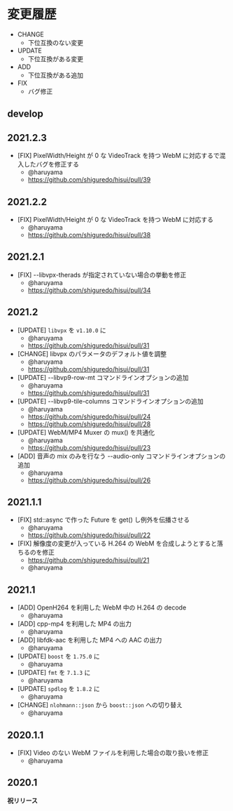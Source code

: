 # 変更履歴

- CHANGE
    - 下位互換のない変更
- UPDATE
    - 下位互換がある変更
- ADD
    - 下位互換がある追加
- FIX
    - バグ修正

## develop

## 2021.2.3

- [FIX] PixelWidth/Height が 0 な VideoTrack を持つ WebM に対応するで混入したバグを修正する
    - @haruyama
    - https://github.com/shiguredo/hisui/pull/39

## 2021.2.2

- [FIX] PixelWidth/Height が 0 な VideoTrack を持つ WebM に対応する
    - @haruyama
    - https://github.com/shiguredo/hisui/pull/38

## 2021.2.1

- [FIX] --libvpx-therads が指定されていない場合の挙動を修正
    - @haruyama
    - https://github.com/shiguredo/hisui/pull/34

## 2021.2

- [UPDATE] `libvpx` を `v1.10.0` に
    - @haruyama
    - https://github.com/shiguredo/hisui/pull/31
- [CHANGE] libvpx のパラメータのデフォルト値を調整
    - @haruyama
    - https://github.com/shiguredo/hisui/pull/31
- [UPDATE] --libvp9-row-mt コマンドラインオプションの追加
    - @haruyama
    - https://github.com/shiguredo/hisui/pull/31
- [UPDATE] --libvp9-tile-columns コマンドラインオプションの追加
    - @haruyama
    - https://github.com/shiguredo/hisui/pull/24
    - https://github.com/shiguredo/hisui/pull/28
- [UPDATE] WebM/MP4 Muxer の mux() を共通化
    - @haruyama
    - https://github.com/shiguredo/hisui/pull/23
- [ADD] 音声の mix のみを行なう --audio-only コマンドラインオプションの追加
    - @haruyama
    - https://github.com/shiguredo/hisui/pull/26

## 2021.1.1

- [FIX] std::async で作った Future を get() し例外を伝播させる
    - @haruyama
    - https://github.com/shiguredo/hisui/pull/22
- [FIX] 解像度の変更が入っている H.264 の WebM を合成しようとすると落ちるのを修正
    - https://github.com/shiguredo/hisui/pull/21
    - @haruyama

## 2021.1

- [ADD] OpenH264 を利用した WebM 中の H.264 の decode
    - @haruyama
- [ADD] cpp-mp4 を利用した MP4 の出力
    - @haruyama
- [ADD] libfdk-aac を利用した MP4 への AAC の出力
    - @haruyama
- [UPDATE] `boost` を `1.75.0` に
    - @haruyama
- [UPDATE] `fmt` を `7.1.3` に
    - @haruyama
- [UPDATE] `spdlog` を `1.8.2` に
    - @haruyama
- [CHANGE] `nlohmann::json` から `boost::json` への切り替え
    - @haruyama

## 2020.1.1

- [FIX] Video のない WebM ファイルを利用した場合の取り扱いを修正
    - @haruyama

## 2020.1

**祝リリース**
